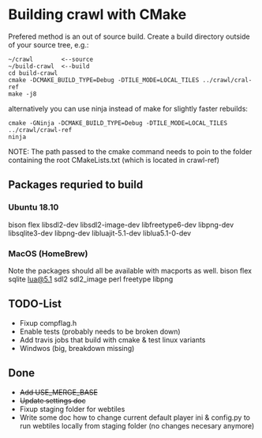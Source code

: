 # Building crawl with CMake
Prefered method is an out of source build. Create a build directory outside of
your source tree, e.g.:
```
~/crawl        <--source
~/build-crawl  <--build
cd build-crawl
cmake -DCMAKE_BUILD_TYPE=Debug -DTILE_MODE=LOCAL_TILES ../crawl/cral-ref
make -j8
```

alternatively you can use ninja instead of make for slightly faster rebuilds:
```
cmake -GNinja -DCMAKE_BUILD_TYPE=Debug -DTILE_MODE=LOCAL_TILES ../crawl/crawl-ref
ninja
```

NOTE: The path passed to the cmake command needs to poin to the folder containing the root CMakeLists.txt (which is located in crawl-ref)

## Packages requried to build
### Ubuntu 18.10
bison
flex
libsdl2-dev
libsdl2-image-dev
libfreetype6-dev
libpng-dev
libsqlite3-dev
libpng-dev
libluajit-5.1-dev
liblua5.1-0-dev

### MacOS (HomeBrew)
Note the packages should all be available with macports as well.
bison
flex
sqlite
lua@5.1
sdl2
sdl2_image
perl
freetype
libpng

## TODO-List
* Fixup compflag.h
* Enable tests (probably needs to be broken down)
* Add travis jobs that build with cmake & test linux variants
* Windwos (big, breakdown missing)

## Done
* ~~Add USE_MERGE_BASE~~
* ~~Update settings doc~~
* Fixup staging folder for webtiles
* Write some doc how to change current default player ini & config.py to run
  webtiles locally from staging folder (no changes necesary anymore)
